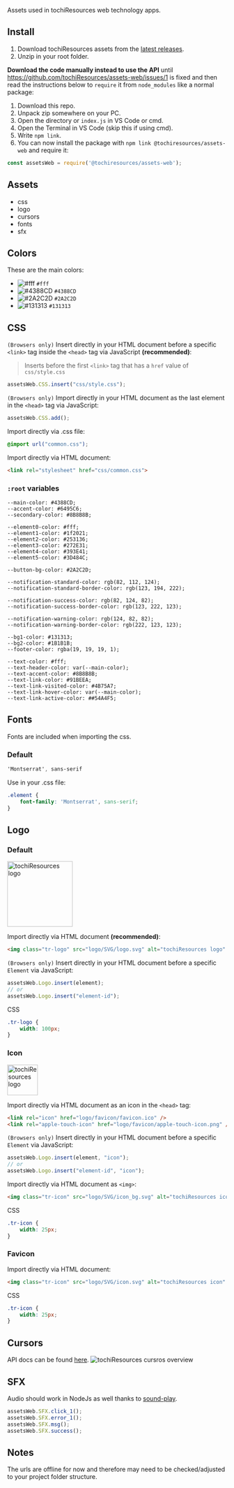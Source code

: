 Assets used in tochiResources web technology apps.

## Install
1. Download tochiResources assets from the [latest releases](https://github.com/tochiResources/assets-web/releases/latest).
2. Unzip in your root folder.

**Download the code manually instead to use the API** until https://github.com/tochiResources/assets-web/issues/1 is fixed and then read the instructions below to `require` it from `node_modules` like a normal package:

1. Download this repo.
2. Unpack zip somewhere on your PC.
3. Open the directory or `index.js` in VS Code or cmd.
4. Open the Terminal in VS Code (skip this if using cmd).
5. Write `npm link`.
6. You can now install the package with `npm link @tochiresources/assets-web` and require it:

```js
const assetsWeb = require('@tochiresources/assets-web');
```

## Assets
- css
- logo
- cursors
- fonts
- sfx

## Colors
These are the main colors:
- ![#fff](https://placehold.co/15x15/fff/fff.png) `#fff`
- ![#4388CD](https://placehold.co/15x15/4388CD/4388CD.png) `#4388CD`
- ![#2A2C2D](https://placehold.co/15x15/2A2C2D/2A2C2D.png) `#2A2C2D`
- ![#131313](https://placehold.co/15x15/131313/131313.png) `#131313`

## CSS
`(Browsers only)` Insert directly in your HTML document before a specific `<link>` tag inside the `<head>` tag via JavaScript **(recommended)**:
> Inserts before the first `<link>` tag that has a `href` value of `css/style.css`
```js
assetsWeb.CSS.insert("css/style.css");
```

`(Browsers only)` Import directly in your HTML document as the last element in the `<head>` tag via JavaScript:
```js
assetsWeb.CSS.add();
```

Import directly via .css file:
```css
@import url("common.css");
```

Import directly via HTML document:
```html
<link rel="stylesheet" href="css/common.css">
```

### `:root` variables
	--main-color: #4388CD;
	--accent-color: #6495C6;
	--secondary-color: #8B8B8B;

	--element0-color: #fff;
	--element1-color: #1f2021;
	--element2-color: #253136;
	--element3-color: #272E31;
	--element4-color: #393E41;
	--element5-color: #3D484C;

	--button-bg-color: #2A2C2D;

	--notification-standard-color: rgb(82, 112, 124);
	--notification-standard-border-color: rgb(123, 194, 222);

	--notification-success-color: rgb(82, 124, 82);
	--notification-success-border-color: rgb(123, 222, 123);

	--notification-warning-color: rgb(124, 82, 82);
	--notification-warning-border-color: rgb(222, 123, 123);

	--bg1-color: #131313;
	--bg2-color: #1B1B1B;
	--footer-color: rgba(19, 19, 19, 1);

	--text-color: #fff;
	--text-header-color: var(--main-color);
	--text-accent-color: #8B8B8B;
	--text-link-color: #91BEEA;
	--text-link-visited-color: #4B75A7;
	--text-link-hover-color: var(--main-color);
	--text-link-active-color: ##54A4F5;

## Fonts
Fonts are included when importing the css.

### Default
```css
'Montserrat', sans-serif
```

Use in your .css file:
```css
.element {
    font-family: 'Montserrat', sans-serif;
}
```

## Logo
### Default
<img src="https://github.com/tochiResources/assets-web/assets/34287213/857f1d7c-5c84-4b8e-bc98-76f7ae406be2" alt="tochiResources logo" width="150px">

Import directly via HTML document **(recommended)**:
```html
<img class="tr-logo" src="logo/SVG/logo.svg" alt="tochiResources logo" />
```

`(Browsers only)` Insert directly in your HTML document before a specific `Element` via JavaScript:
```js
assetsWeb.Logo.insert(element);
// or
assetsWeb.Logo.insert("element-id");
```

CSS
```css
.tr-logo {
    width: 100px;
}
```

### Icon
<img src="https://github.com/tochiResources/assets-web/assets/34287213/1b124b5f-8a70-40c0-b423-9fd4a8d128e1" alt="tochiResources logo" width="70px">

Import directly via HTML document as an icon in the `<head>` tag:
```html
<link rel="icon" href="logo/favicon/favicon.ico" />
<link rel="apple-touch-icon" href="logo/favicon/apple-touch-icon.png" />
```

`(Browsers only)` Insert directly in your HTML document before a specific `Element` via JavaScript:
```js
assetsWeb.Logo.insert(element, "icon");
// or
assetsWeb.Logo.insert("element-id", "icon");
```

Import directly via HTML document as `<img>`:
```html
<img class="tr-icon" src="logo/SVG/icon_bg.svg" alt="tochiResources icon" />
```

CSS
```css
.tr-icon {
    width: 25px;
}
```

### Favicon
Import directly via HTML document:
```html
<img class="tr-icon" src="logo/SVG/icon.svg" alt="tochiResources icon" />
```

CSS
```css
.tr-icon {
    width: 25px;
}
```

## Cursors
API docs can be found [here](https://www.npmjs.com/package/@tochiresources/cursors).
![tochiResources cursros overview](https://github.com/tochiResources/cursors/assets/34287213/a4bd4efa-a946-4f0b-8764-f85f6cf4e3fb)

## SFX
Audio should work in NodeJs as well thanks to [sound-play](https://www.npmjs.com/package/sound-play).
```js
assetsWeb.SFX.click_1();
assetsWeb.SFX.error_1();
assetsWeb.SFX.msg();
assetsWeb.SFX.success();
```


## Notes
The urls are offline for now and therefore may need to be checked/adjusted to your project folder structure.
